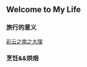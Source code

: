 ## Welcome to My Life

### 旅行的意义
[彩云之南之大理](https://zhengyunfeng.github.io/life.github.io/travel/dali)

### 烹饪&&烘焙
